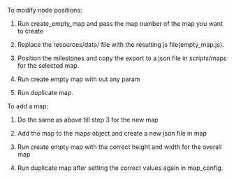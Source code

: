 To modify node positions:
  1. Run create_empty_map and pass the map number of the map you want to create

  2. Replace the resources/data/ file with the resulting js file(empty_map.js).

  3. Position the milestones and copy the export to a json file in scripts/maps for the selected map.

  4. Run create empty map with out any param

  5. Run duplicate map.


To add a map:
  1. Do the same as above till step 3 for the new map

  2. Add the map to the maps object and create a new json file in map

  3. Run create empty map with the correct height and width for the overall map

  4. Run duplicate map after setting the correct values again in map_config.
